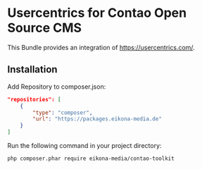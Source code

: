 # Usercentrics for Contao Open Source CMS

This Bundle provides an integration of https://usercentrics.com/.

## Installation

Add Repository to composer.json:

```json
"repositories": [
    {
        "type": "composer",
        "url": "https://packages.eikona-media.de"
    }
]
```

Run the following command in your project directory:

```bash
php composer.phar require eikona-media/contao-toolkit
```